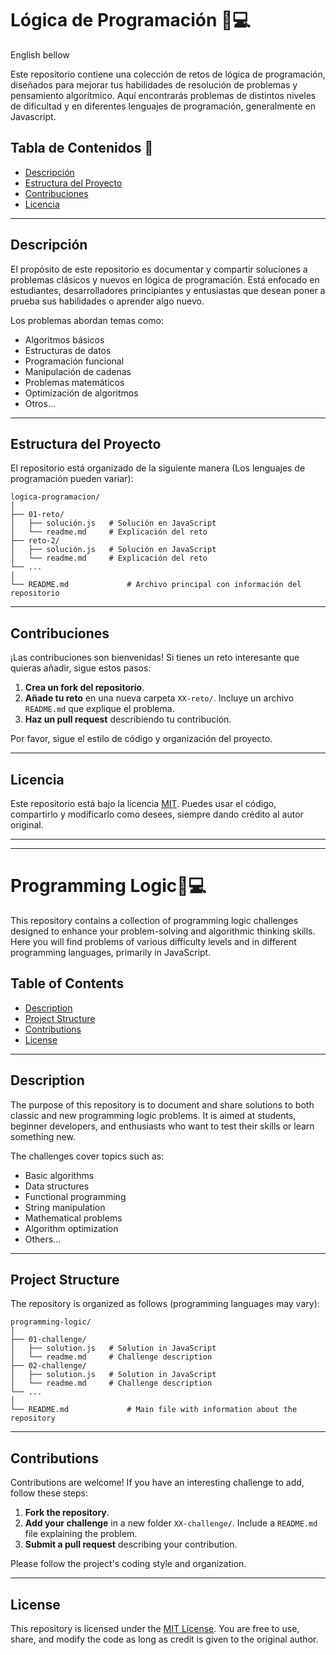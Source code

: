 # Lógica de Programación 🧠💻 

English bellow

Este repositorio contiene una colección de retos de lógica de programación, diseñados para mejorar tus habilidades de resolución de problemas y pensamiento algorítmico. Aquí encontrarás problemas de distintos niveles de dificultad y en diferentes lenguajes de programación, generalmente en Javascript.

## Tabla de Contenidos 📖

- [Descripción](#descripción)
- [Estructura del Proyecto](#estructura-del-proyecto)
- [Contribuciones](#contribuciones)
- [Licencia](#licencia)

---

## Descripción

El propósito de este repositorio es documentar y compartir soluciones a problemas clásicos y nuevos en lógica de programación. Está enfocado en estudiantes, desarrolladores principiantes y entusiastas que desean poner a prueba sus habilidades o aprender algo nuevo.

Los problemas abordan temas como:

- Algoritmos básicos
- Estructuras de datos
- Programación funcional
- Manipulación de cadenas
- Problemas matemáticos
- Optimización de algoritmos
- Otros...

---

## Estructura del Proyecto

El repositorio está organizado de la siguiente manera (Los lenguajes de programación pueden variar):

```plaintext
logica-programacion/
│
├── 01-reto/
│   ├── solución.js   # Solución en JavaScript
│   └── readme.md     # Explicación del reto
├── reto-2/
│   ├── solución.js   # Solución en JavaScript
│   └── readme.md     # Explicación del reto
└── ...
│
└── README.md             # Archivo principal con información del repositorio
```

---


## Contribuciones

¡Las contribuciones son bienvenidas! Si tienes un reto interesante que quieras añadir, sigue estos pasos:

1. **Crea un fork del repositorio**.
2. **Añade tu reto** en una nueva carpeta `XX-reto/`. Incluye un archivo `README.md` que explique el problema.
3. **Haz un pull request** describiendo tu contribución.

Por favor, sigue el estilo de código y organización del proyecto.

---

## Licencia

Este repositorio está bajo la licencia [MIT](https://github.com/MenachoRBB/logica-programacion/blob/main/LICENSE). Puedes usar el código, compartirlo y modificarlo como desees, siempre dando crédito al autor original.

---
---

# Programming Logic🧠💻 

This repository contains a collection of programming logic challenges designed to enhance your problem-solving and algorithmic thinking skills. Here you will find problems of various difficulty levels and in different programming languages, primarily in JavaScript.

## Table of Contents

- [Description](#description)
- [Project Structure](#project-structure)
- [Contributions](#contributions)
- [License](#license)

---

## Description

The purpose of this repository is to document and share solutions to both classic and new programming logic problems. It is aimed at students, beginner developers, and enthusiasts who want to test their skills or learn something new.

The challenges cover topics such as:

- Basic algorithms
- Data structures
- Functional programming
- String manipulation
- Mathematical problems
- Algorithm optimization
- Others...

---

## Project Structure

The repository is organized as follows (programming languages may vary):

```plaintext
programming-logic/
│
├── 01-challenge/
│   ├── solution.js   # Solution in JavaScript
│   └── readme.md     # Challenge description
├── 02-challenge/
│   ├── solution.js   # Solution in JavaScript
│   └── readme.md     # Challenge description
└── ...
│
└── README.md             # Main file with information about the repository
```

---

## Contributions

Contributions are welcome! If you have an interesting challenge to add, follow these steps:

1. **Fork the repository**.
2. **Add your challenge** in a new folder `XX-challenge/`. Include a `README.md` file explaining the problem.
3. **Submit a pull request** describing your contribution.

Please follow the project's coding style and organization.

---

## License

This repository is licensed under the [MIT License](https://github.com/MenachoRBB/logica-programacion/blob/main/LICENSE). You are free to use, share, and modify the code as long as credit is given to the original author.

